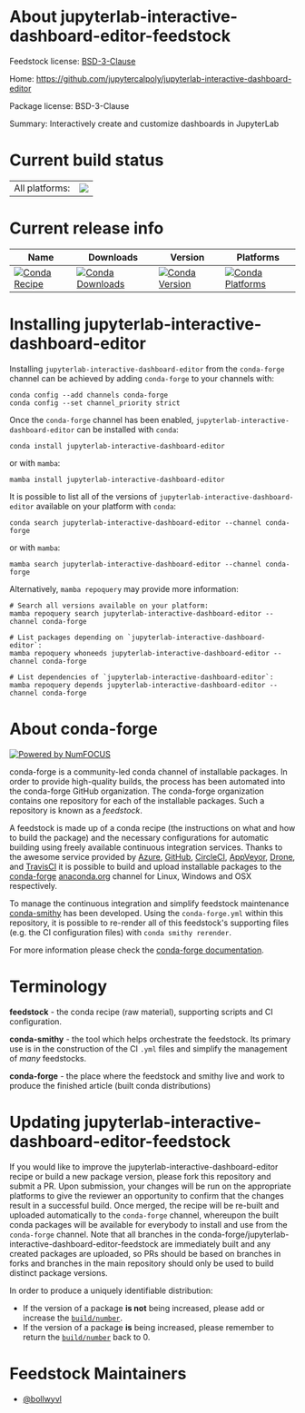 About jupyterlab-interactive-dashboard-editor-feedstock
=======================================================

Feedstock license: [BSD-3-Clause](https://github.com/conda-forge/jupyterlab-interactive-dashboard-editor-feedstock/blob/main/LICENSE.txt)

Home: https://github.com/jupytercalpoly/jupyterlab-interactive-dashboard-editor

Package license: BSD-3-Clause

Summary: Interactively create and customize dashboards in JupyterLab

Current build status
====================


<table><tr><td>All platforms:</td>
    <td>
      <a href="https://dev.azure.com/conda-forge/feedstock-builds/_build/latest?definitionId=12710&branchName=main">
        <img src="https://dev.azure.com/conda-forge/feedstock-builds/_apis/build/status/jupyterlab-interactive-dashboard-editor-feedstock?branchName=main">
      </a>
    </td>
  </tr>
</table>

Current release info
====================

| Name | Downloads | Version | Platforms |
| --- | --- | --- | --- |
| [![Conda Recipe](https://img.shields.io/badge/recipe-jupyterlab--interactive--dashboard--editor-green.svg)](https://anaconda.org/conda-forge/jupyterlab-interactive-dashboard-editor) | [![Conda Downloads](https://img.shields.io/conda/dn/conda-forge/jupyterlab-interactive-dashboard-editor.svg)](https://anaconda.org/conda-forge/jupyterlab-interactive-dashboard-editor) | [![Conda Version](https://img.shields.io/conda/vn/conda-forge/jupyterlab-interactive-dashboard-editor.svg)](https://anaconda.org/conda-forge/jupyterlab-interactive-dashboard-editor) | [![Conda Platforms](https://img.shields.io/conda/pn/conda-forge/jupyterlab-interactive-dashboard-editor.svg)](https://anaconda.org/conda-forge/jupyterlab-interactive-dashboard-editor) |

Installing jupyterlab-interactive-dashboard-editor
==================================================

Installing `jupyterlab-interactive-dashboard-editor` from the `conda-forge` channel can be achieved by adding `conda-forge` to your channels with:

```
conda config --add channels conda-forge
conda config --set channel_priority strict
```

Once the `conda-forge` channel has been enabled, `jupyterlab-interactive-dashboard-editor` can be installed with `conda`:

```
conda install jupyterlab-interactive-dashboard-editor
```

or with `mamba`:

```
mamba install jupyterlab-interactive-dashboard-editor
```

It is possible to list all of the versions of `jupyterlab-interactive-dashboard-editor` available on your platform with `conda`:

```
conda search jupyterlab-interactive-dashboard-editor --channel conda-forge
```

or with `mamba`:

```
mamba search jupyterlab-interactive-dashboard-editor --channel conda-forge
```

Alternatively, `mamba repoquery` may provide more information:

```
# Search all versions available on your platform:
mamba repoquery search jupyterlab-interactive-dashboard-editor --channel conda-forge

# List packages depending on `jupyterlab-interactive-dashboard-editor`:
mamba repoquery whoneeds jupyterlab-interactive-dashboard-editor --channel conda-forge

# List dependencies of `jupyterlab-interactive-dashboard-editor`:
mamba repoquery depends jupyterlab-interactive-dashboard-editor --channel conda-forge
```


About conda-forge
=================

[![Powered by
NumFOCUS](https://img.shields.io/badge/powered%20by-NumFOCUS-orange.svg?style=flat&colorA=E1523D&colorB=007D8A)](https://numfocus.org)

conda-forge is a community-led conda channel of installable packages.
In order to provide high-quality builds, the process has been automated into the
conda-forge GitHub organization. The conda-forge organization contains one repository
for each of the installable packages. Such a repository is known as a *feedstock*.

A feedstock is made up of a conda recipe (the instructions on what and how to build
the package) and the necessary configurations for automatic building using freely
available continuous integration services. Thanks to the awesome service provided by
[Azure](https://azure.microsoft.com/en-us/services/devops/), [GitHub](https://github.com/),
[CircleCI](https://circleci.com/), [AppVeyor](https://www.appveyor.com/),
[Drone](https://cloud.drone.io/welcome), and [TravisCI](https://travis-ci.com/)
it is possible to build and upload installable packages to the
[conda-forge](https://anaconda.org/conda-forge) [anaconda.org](https://anaconda.org/)
channel for Linux, Windows and OSX respectively.

To manage the continuous integration and simplify feedstock maintenance
[conda-smithy](https://github.com/conda-forge/conda-smithy) has been developed.
Using the ``conda-forge.yml`` within this repository, it is possible to re-render all of
this feedstock's supporting files (e.g. the CI configuration files) with ``conda smithy rerender``.

For more information please check the [conda-forge documentation](https://conda-forge.org/docs/).

Terminology
===========

**feedstock** - the conda recipe (raw material), supporting scripts and CI configuration.

**conda-smithy** - the tool which helps orchestrate the feedstock.
                   Its primary use is in the construction of the CI ``.yml`` files
                   and simplify the management of *many* feedstocks.

**conda-forge** - the place where the feedstock and smithy live and work to
                  produce the finished article (built conda distributions)


Updating jupyterlab-interactive-dashboard-editor-feedstock
==========================================================

If you would like to improve the jupyterlab-interactive-dashboard-editor recipe or build a new
package version, please fork this repository and submit a PR. Upon submission,
your changes will be run on the appropriate platforms to give the reviewer an
opportunity to confirm that the changes result in a successful build. Once
merged, the recipe will be re-built and uploaded automatically to the
`conda-forge` channel, whereupon the built conda packages will be available for
everybody to install and use from the `conda-forge` channel.
Note that all branches in the conda-forge/jupyterlab-interactive-dashboard-editor-feedstock are
immediately built and any created packages are uploaded, so PRs should be based
on branches in forks and branches in the main repository should only be used to
build distinct package versions.

In order to produce a uniquely identifiable distribution:
 * If the version of a package **is not** being increased, please add or increase
   the [``build/number``](https://docs.conda.io/projects/conda-build/en/latest/resources/define-metadata.html#build-number-and-string).
 * If the version of a package **is** being increased, please remember to return
   the [``build/number``](https://docs.conda.io/projects/conda-build/en/latest/resources/define-metadata.html#build-number-and-string)
   back to 0.

Feedstock Maintainers
=====================

* [@bollwyvl](https://github.com/bollwyvl/)

